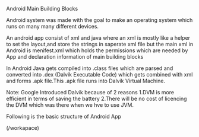 Android Main Building Blocks

Android  system was made with the goal  to make an operating system which runs on many many different devices.

An android app consist of xml and java where an xml is mostly like a helper to set the layout,and store the strings in saperate xml file but the main xml in Android is menifest.xml which holds the permissions which are needed by App and declaration information of main building blocks

In Android Java gets compiled into .class files which are parsed and converted into .dex (Dalvik Executable Code) which gets combined with xml and forms .apk file.This .apk file runs into Dalvik
Virtual Machine.

Note: Google Introduced Dalvik because of 2 reasons 
1.DVM is more efficient in terms of saving the battery
2.There will be no cost of licencing the DVM which was there when we hve to use JVM.


Following is the basic structure of Android App

(/workapace)

